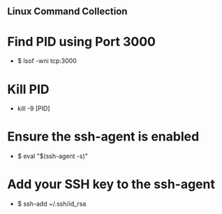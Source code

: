 ## Linux Command Collection

# Find PID using Port 3000

- $ lsof -wni tcp:3000

# Kill PID

- kill -9 [PID]

# Ensure the ssh-agent is enabled

- $ eval "$(ssh-agent -s)"

# Add your SSH key to the ssh-agent

- $ ssh-add ~/.ssh/id_rsa